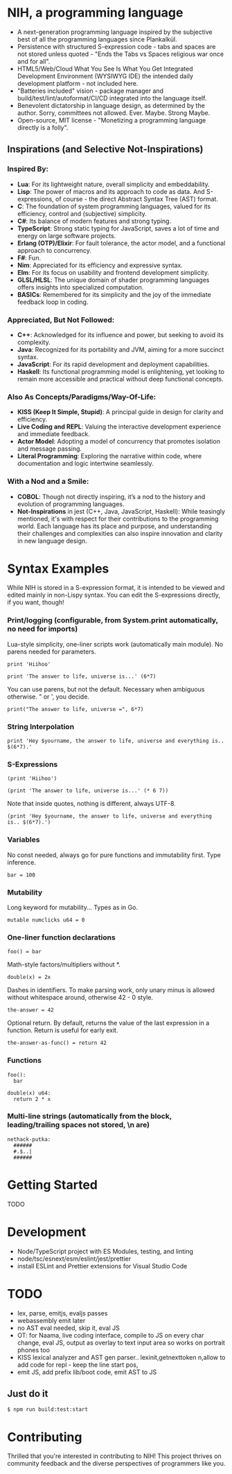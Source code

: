 # NIH, a programming language

- A next-generation programming language inspired by the subjective best of all the programming languages since Plankalkül.
- Persistence with structured S-expression code - tabs and spaces are not stored unless quoted - "Ends the Tabs vs Spaces religious war once and for all".
- HTML5/Web/Cloud What You See Is What You Get Integrated Development Environment (WYSIWYG IDE) the intended daily development platform - not included here.
- "Batteries included" vision - package manager and build/test/lint/autoformat/CI/CD integrated into the language itself.
- Benevolent dictatorship in language design, as determined by the author. Sorry, committees not allowed. Ever. Maybe. Strong Maybe.
- Open-source, MIT license - "Monetizing a programming language directly is a folly".

## Inspirations (and Selective Not-Inspirations)

### Inspired By:
- **Lua**: For its lightweight nature, overall simplicity and embeddability.
- **Lisp**: The power of macros and its approach to code as data. And S-expressions, of course - the direct Abstract Syntax Tree (AST) format.
- **C**: The foundation of system programming languages, valued for its efficiency, control and (subjective) simplicity.
- **C#**: Its balance of modern features and strong typing.
- **TypeScript**: Strong static typing for JavaScript, saves a lot of time and energy on large software projects.
- **Erlang (OTP)/Elixir**: For fault tolerance, the actor model, and a functional approach to concurrency.
- **F#**: Fun.
- **Nim**: Appreciated for its efficiency and expressive syntax.
- **Elm**: For its focus on usability and frontend development simplicity.
- **GLSL/HLSL**: The unique domain of shader programming languages offers insights into specialized computation.
- **BASICs**: Remembered for its simplicity and the joy of the immediate feedback loop in coding.

### Appreciated, But Not Followed:
- **C++**: Acknowledged for its influence and power, but seeking to avoid its complexity.
- **Java**: Recognized for its portability and JVM, aiming for a more succinct syntax.
- **JavaScript**: For its rapid development and deployment capabilities.
- **Haskell**: Its functional programming model is enlightening, yet looking to remain more accessible and practical without deep functional concepts.

### Also As Concepts/Paradigms/Way-Of-Life:
- **KISS (Keep It Simple, Stupid)**: A principal guide in design for clarity and efficiency.
- **Live Coding and REPL**: Valuing the interactive development experience and immediate feedback.
- **Actor Model**: Adopting a model of concurrency that promotes isolation and message passing.
- **Literal Programming**: Exploring the narrative within code, where documentation and logic intertwine seamlessly.

### With a Nod and a Smile:
- **COBOL**: Though not directly inspiring, it’s a nod to the history and evolution of programming languages.
- **Not-Inspirations** in jest (C++, Java, JavaScript, Haskell): While teasingly mentioned, it's with respect for their contributions to the programming world. Each language has its place and purpose, and understanding their challenges and complexities can also inspire innovation and clarity in new language design.

# Syntax Examples

While NIH is stored in a S-expression format, it is intended to be viewed and edited mainly in non-Lispy syntax. You can edit the S-expressions directly, if you want, though!

### Print/logging (configurable, from System.print automatically, no need for imports)

Lua-style simplicity, one-liner scripts work (automatically main module). No parens needed for parameters.
~~~
print 'Hiihoo'
~~~
~~~
print 'The answer to life, universe is...' (6*7)
~~~
You can use parens, but not the default. Necessary when ambiguous otherwise. " or ', you decide.
~~~
print("The answer to life, universe =", 6*7)
~~~

### String Interpolation
~~~
print 'Hey $yourname, the answer to life, universe and everything is.. $(6*7).'
~~~

### S-Expressions
~~~
(print 'Hiihoo')
~~~
~~~
(print 'The answer to life, universe is...' (* 6 7))
~~~
Note that inside quotes, nothing is different, always UTF-8.
~~~
(print 'Hey $yourname, the answer to life, universe and everything is.. $(6*7).')
~~~
### Variables

No const needed, always go for pure functions and immutability first. Type inference.
~~~
bar = 100
~~~

### Mutability

Long keyword for mutability... Types as in Go.
~~~
mutable numclicks u64 = 0
~~~
### One-liner function declarations
~~~
foo() = bar
~~~

Math-style factors/multipliers without *.
~~~
double(x) = 2x
~~~

Dashes in identifiers. To make parsing work, only unary minus is allowed without whitespace around, otherwise 42 - 0 style.
~~~
the-answer = 42
~~~

Optional return. By default, returns the value of the last expression in a function. Return is useful for early exit.
~~~
the-answer-as-func() = return 42
~~~
### Functions
~~~
foo():
  bar
~~~

~~~
double(x) u64:
  return 2 * x
~~~
### Multi-line strings (automatically from the block, leading/trailing spaces not stored, \n are)
~~~
nethack-putka:
  ######
  #.$..|
  ######
~~~

# Getting Started

TODO

# Development

- Node/TypeScript project with ES Modules, testing, and linting
- node/tsc/esnext/esm/eslint/jest/prettier
- install ESLint and Prettier extensions for Visual Studio Code

# TODO

- lex, parse, emitjs, evaljs passes
- webassembly emit later
- no AST eval needed, skip it, eval JS
- OT: for Naama, live coding interface, compile to JS on every char change, eval JS, output as overlay to text input area so works on portrait phones too
- KISS lexical analyzer and AST gen parser.. lexinit,getnexttoken n,allow to add code for repl - keep the line start pos, 
- emit JS, add prefix lib/boot code, emit AST to JS


## Just do it

~~~
$ npm run build:test:start
~~~

# Contributing

Thrilled that you're interested in contributing to NIH! This project thrives on community feedback and the diverse perspectives of programmers like you.